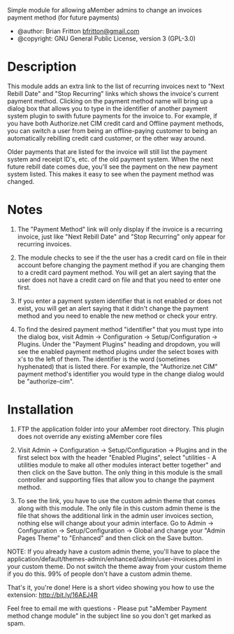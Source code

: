 Simple module for allowing aMember admins to change an invoices payment method (for future payments)

* @author:  Brian Fritton <bfritton@gmail.com>
* @copyright: GNU General Public License, version 3 (GPL-3.0)

Description
===============
This module adds an extra link to the list of recurring invoices next to "Next Rebill Date" and "Stop Recurring" links which shows the invoice's current payment method. Clicking on the payment method name will bring up a dialog box that allows you to type in the identifier of another payment system plugin to swith future payments for the invoice to. For example, if you have both Authorize.net CIM credit card and Offline payment methods, you can switch a user from being an offline-paying customer to being an automatically rebilling credit card customer, or the other way around.

Older payments that are listed for the invoice will still list the payment system and receipt ID's, etc. of the old payment system. When the next future rebill date comes due, you'll see the payment on the new payment system listed. This makes it easy to see when the payment method was changed.

Notes
===============
1. The "Payment Method" link will only display if the invoice is a recurring invoice, just like "Next Rebill Date" and "Stop Recurring" only appear for recurring invoices.

2. The module checks to see if the the user has a credit card on file in their account before changing the payment method if you are changing them to a credit card payment method. You will get an alert saying that the user does not have a credit card on file and that you need to enter one first.

3. If you enter a payment system identifier that is not enabled or does not exist, you will get an alert saying that it didn't change the payment method and you need to enable the new method or check your entry.

4. To find the desired payment method "identifier" that you must type into the dialog box, visit Admin -> Configuration -> Setup/Configuration -> Plugins. Under the "Payment Plugins" heading and dropdown, you will see the enabled payment method plugins under the select boxes with x's to the left of them. The identifier is the word (sometimes hyphenated) that is listed there. For example, the "Authorize.net CIM" payment method's identifier you would type in the change dialog would be "authorize-cim".


Installation
===============
1. FTP the application folder into your aMember root directory. This plugin does not override any existing aMember core files

2. Visit Admin -> Configuration -> Setup/Configuration -> Plugins and in the first select box with the header "Enabled Plugins", select "utilities - A utilities module to make all other modules interact better together" and then click on the Save button. The only thing in this module is the small controller and supporting files that allow you to change the payment method.

3. To see the link, you have to use the custom admin theme that comes along with this module. The only file in this custom admin theme is the file that shows the additional link in the admin user invoices section, nothing else will change about your admin interface. Go to Admin -> Configuration -> Setup/Configuration -> Global and change your "Admin Pages Theme" to "Enhanced" and then click on the Save button.

NOTE: If you already have a custom admin theme, you'll have to place the application/default/themes-admin/enhanced/admin/user-invoices.phtml in your custom theme. Do not switch the theme away from your custom theme if you do this. 99% of people don't have a custom admin theme.

That's it, you're done! Here is a short video showing you how to use the extension: http://bit.ly/16AEJ4R

Feel free to email me with questions - Please put "aMember Payment method change module" in the subject line so you don't get marked as spam.

